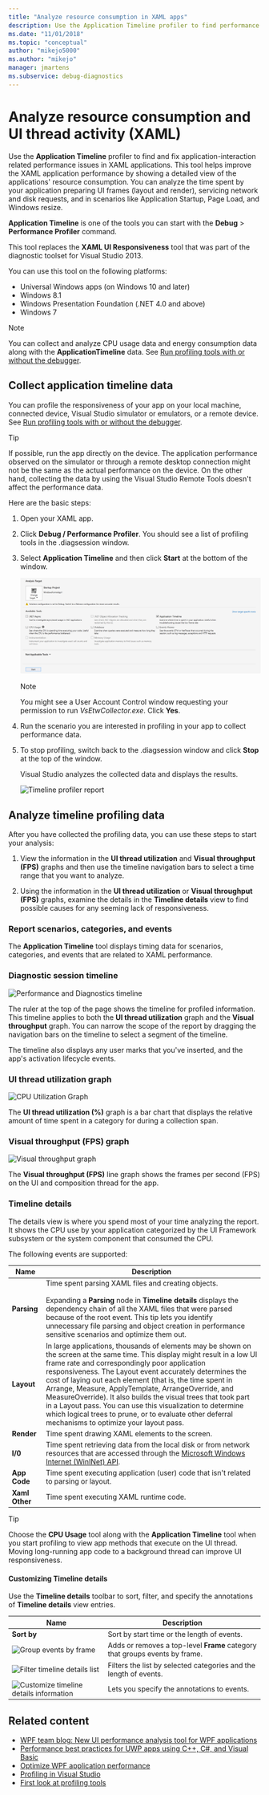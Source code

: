 ```yaml
---
title: "Analyze resource consumption in XAML apps"
description: Use the Application Timeline profiler to find performance issues in XAML applications. You can analyze time spent for various tasks in various scenarios.
ms.date: "11/01/2018"
ms.topic: "conceptual"
author: "mikejo5000"
ms.author: "mikejo"
manager: jmartens
ms.subservice: debug-diagnostics
---
```

# Analyze resource consumption and UI thread activity (XAML)


Use the **Application Timeline** profiler to find and fix application-interaction related performance issues in XAML applications. This tool helps improve the XAML application performance by showing a detailed view of the applications' resource consumption. You can analyze the time spent by your application preparing UI frames (layout and render), servicing network and disk requests, and in scenarios like Application Startup, Page Load, and Windows resize.

**Application Timeline** is one of the tools you can start with the **Debug** > **Performance Profiler** command.

This tool replaces the **XAML UI Responsiveness** tool that was part of the diagnostic toolset for Visual Studio 2013.

You can use this tool on the following platforms:

- Universal Windows apps (on Windows 10 and later)
- Windows 8.1
- Windows Presentation Foundation (.NET 4.0 and above)
- Windows 7

> [!NOTE]
> You can collect and analyze CPU usage data and energy consumption data along with the **ApplicationTimeline** data. See [Run profiling tools with or without the debugger](../profiling/running-profiling-tools-with-or-without-the-debugger.md).

## Collect application timeline data

You can profile the responsiveness of your app on your local machine, connected device, Visual Studio simulator or emulators, or a remote device. See [Run profiling tools with or without the debugger](../profiling/running-profiling-tools-with-or-without-the-debugger.md).

> [!TIP]
> If possible, run the app directly on the device. The application performance observed on the simulator or through a remote desktop connection might not be the same as the actual performance on the device. On the other hand, collecting the data by using the Visual Studio Remote Tools doesn't affect the performance data.

Here are the basic steps:

1. Open your XAML app.

2. Click **Debug / Performance Profiler**. You should see a list of profiling tools in the .diagsession window.

3. Select **Application Timeline** and then click **Start** at the bottom of the window.

   ![Application Timeline Tool Selected](../profiling/media/apptimelineselect.png "Application Timeline Tool")

   > [!NOTE]
   > You might see a User Account Control window requesting your permission to run *VsEtwCollector.exe*. Click **Yes**.

4. Run the scenario you are interested in profiling in your app to collect performance data.

5. To stop profiling, switch back to the .diagsession window and click **Stop** at the top of the window.

   Visual Studio analyzes the collected data and displays the results.

   ![Timeline profiler report](../profiling/media/timeline_base.png "TIMELINE_Base")

## Analyze timeline profiling data

After you have collected the profiling data, you can use these steps to start your analysis:

1. View the information in the **UI thread utilization** and **Visual throughput (FPS)** graphs and then use the timeline navigation bars to select a time range that you want to analyze.

2. Using the information in the **UI thread utilization** or **Visual throughput (FPS)** graphs, examine the details in the **Timeline details** view to find possible causes for any seeming lack of responsiveness.

### <a name="BKMK_Report_scenarios_categories_and_events"></a> Report scenarios, categories, and events

The **Application Timeline** tool displays timing data for scenarios, categories, and events that are related to XAML performance.

### <a name="BKMK_Diagnostic_session_timeline"></a> Diagnostic session timeline

![Performance and Diagnostics timeline](../profiling/media/diaghub_timelinewithusermarks.png "DIAGHUB_TimelineWithUserMarks")

The ruler at the top of the page shows the timeline for profiled information. This timeline applies to both the **UI thread utilization** graph and the **Visual throughput** graph. You can narrow the scope of the report by dragging the navigation bars on the timeline to select a segment of the timeline.

The timeline also displays any user marks that you've inserted, and the app's activation lifecycle events.

### <a name="BKMK_UI_thread_utilization_graph"></a> UI thread utilization graph

![CPU Utilization Graph](../profiling/media/timeline_cpuutilization.png "TIMELINE_CpuUtilization")

The **UI thread utilization (%)** graph is a bar chart that displays the relative amount of time spent in a category for during a collection span.

### <a name="BKMK_Visual_throughput_FPS_graph"></a> Visual throughput (FPS) graph

![Visual throughput graph](../profiling/media/timeline_visualthroughput.png "TIMELINE_VisualThroughput")

The **Visual throughput (FPS)** line graph shows the frames per second (FPS) on the UI and composition thread for the app.

### <a name="BKMK_Timeline_details_"></a> Timeline details

The details view is where you spend most of your time analyzing the report. It shows the CPU use by your application categorized by the UI Framework subsystem or the system component that consumed the CPU.

The following events are supported:

|Name|Description|
|-|-|
|**Parsing**|Time spent parsing XAML files and creating objects.<br /><br /> Expanding a **Parsing** node in **Timeline details** displays the dependency chain of all the XAML files that were parsed because of the root event. This tip lets you identify unnecessary file parsing and object creation in performance sensitive scenarios and optimize them out.|
|**Layout**|In large applications, thousands of elements may be shown on the screen at the same time. This display might result in a low UI frame rate and correspondingly poor application responsiveness. The Layout event accurately determines the cost of laying out each element (that is, the time spent in Arrange, Measure, ApplyTemplate, ArrangeOverride, and MeasureOverride). It also builds the visual trees that took part in a Layout pass. You can use this visualization to determine which logical trees to prune, or to evaluate other deferral mechanisms to optimize your layout pass.|
|**Render**|Time spent drawing XAML elements to the screen.|
|**I/0**|Time spent retrieving data from the local disk or from network resources that are accessed through the [Microsoft Windows Internet (WinINet) API](/windows/desktop/WinInet/portal).|
|**App Code**|Time spent executing application (user) code that isn't related to parsing or layout.|
|**Xaml Other**|Time spent executing XAML runtime code.|

> [!TIP]
> Choose the **CPU Usage** tool along with the **Application Timeline** tool when you start profiling to view app methods that execute on the UI thread. Moving long-running app code to a background thread can improve UI responsiveness.

#### <a name="BKMK_Customizing_Timeline_details_"></a> Customizing Timeline details

Use the **Timeline details** toolbar to sort, filter, and specify the annotations of **Timeline details** view entries.

|Name|Description|
|-|-|
|**Sort by**|Sort by start time or the length of events.|
|![Group events by frame](../profiling/media/timeline_groupbyframes.png "TIMELINE_GroupByFrames")|Adds or removes a top-level **Frame** category that groups events by frame.|
|![Filter timeline details list](../profiling/media/timeline_filter.png "TIMELINE_Filter")|Filters the list by selected categories and the length of events.|
|![Customize timeline details information](../profiling/media/timeline_viewsettings.png "TIMELINE_ViewSettings")|Lets you specify the annotations to events.|

## Related content

- [WPF team blog: New UI performance analysis tool for WPF applications](/archive/blogs/wpf/new-ui-performance-analysis-tool-for-wpf-applications)
- [Performance best practices for UWP apps using C++, C#, and Visual Basic](/previous-versions/windows/apps/hh750313\(v\=win.10\))
- [Optimize WPF application performance](/dotnet/framework/wpf/advanced/optimizing-wpf-application-performance)
- [Profiling in Visual Studio](../profiling/index.yml)
- [First look at profiling tools](../profiling/profiling-feature-tour.md)
